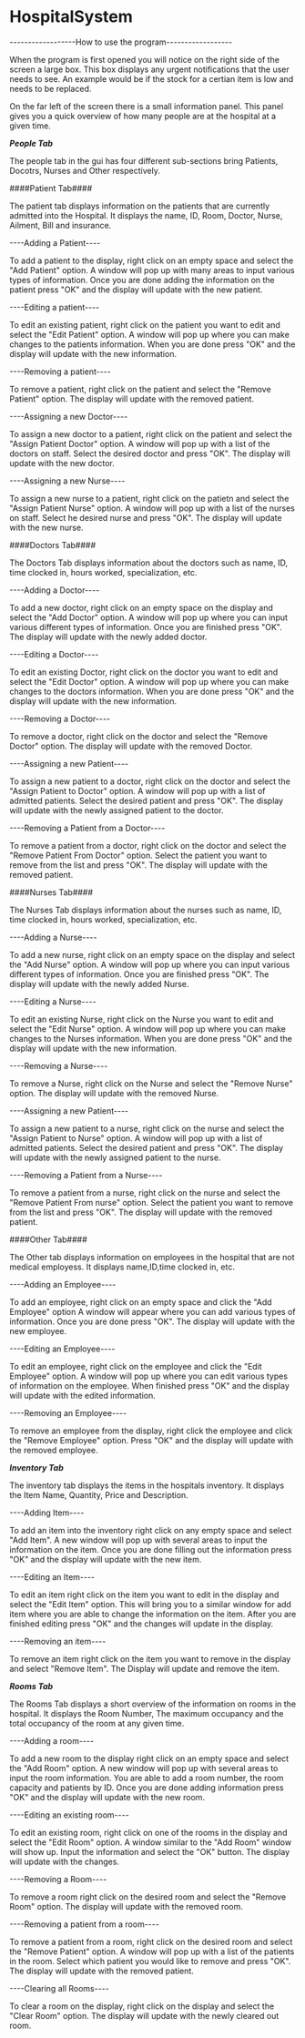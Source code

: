 # HospitalSystem
------------------How to use the program------------------

When the program is first opened you will notice on the right side of the screen a large box. This box displays any 
urgent notifications that the user needs to see. An example would be if the stock for a certian item is low and 
needs to be replaced.

On the far left of the screen there is a small information panel. This panel gives you a quick overview of how many 
people are at the hospital at a given time. 

*******People Tab*******

The people tab in the gui has four different sub-sections bring Patients, Docotrs, Nurses and Other respectively.

####Patient Tab####

The patient tab displays information on the patients that are currently admitted into the Hospital. 
It displays the name, ID, Room, Doctor, Nurse, Ailment, Bill and insurance.

----Adding a Patient----

To add a patient to the display, right click on an empty space and select the "Add Patient" option.
A window will pop up with many areas to input various types of information.
Once you are done adding the information on the patient press "OK" and the display will update with the new patient.

----Editing a patient----

To edit an existing patient, right click on the patient you want to edit and select the "Edit Patient" option.
A window will pop up where you can make changes to the patients information. 
When you are done press "OK" and the display will update with the new information.

----Removing a patient----

To remove a patient, right click on the patient and select the "Remove Patient" option.
The display will update with the removed patient.

----Assigning a new Doctor----

To assign a new doctor to a patient, right click on the patient and select the "Assign Patient Doctor" option.
A window will pop up with a list of the doctors on staff. Select the desired doctor and press "OK".
The display will update with the new doctor.

----Assigning a new Nurse----

To assign a new nurse to a patient, right click on the patietn and select the "Assign Patient Nurse" option.
A window will pop up with a list of the nurses on staff. Select he desired nurse and press "OK".
The display will update with the new nurse.


####Doctors Tab####

The Doctors Tab displays information about the doctors such as name, ID, time clocked in, hours worked, specialization, etc.

----Adding a Doctor----

To add a new doctor, right click on an empty space on the display and select the "Add Doctor" option.
A window will pop up where you can input various different types of information. Once you are finished press "OK".
The display will update with the newly added doctor.

----Editing a Doctor----

To edit an existing Doctor, right click on the doctor you want to edit and select the "Edit Doctor" option.
A window will pop up where you can make changes to the doctors information. 
When you are done press "OK" and the display will update with the new information.

----Removing a Doctor----

To remove a doctor, right click on the doctor and select the "Remove Doctor" option.
The display will update with the removed Doctor.

----Assigning a new Patient----

To assign a new patient to a doctor, right click on the doctor and select the "Assign Patient to Doctor" option.
A window will pop up with a list of admitted patients. Select the desired patient and press "OK".
The display will update with the newly assigned patient to the doctor.

----Removing a Patient from a Doctor----

To remove a patient from a doctor, right click on the doctor and select the "Remove Patient From Doctor" option.
Select the patient you want to remove from the list and press "OK".
The display will update with the removed patient.

####Nurses Tab####

The Nurses Tab displays information about the nurses such as name, ID, time clocked in, hours worked, specialization, etc.

----Adding a Nurse----

To add a new nurse, right click on an empty space on the display and select the "Add Nurse" option.
A window will pop up where you can input various different types of information. Once you are finished press "OK".
The display will update with the newly added Nurse.

----Editing a Nurse----

To edit an existing Nurse, right click on the Nurse you want to edit and select the "Edit Nurse" option.
A window will pop up where you can make changes to the Nurses information. 
When you are done press "OK" and the display will update with the new information.

----Removing a Nurse----

To remove a Nurse, right click on the Nurse and select the "Remove Nurse" option.
The display will update with the removed Nurse.

----Assigning a new Patient----

To assign a new patient to a nurse, right click on the nurse and select the "Assign Patient to Nurse" option.
A window will pop up with a list of admitted patients. Select the desired patient and press "OK".
The display will update with the newly assigned patient to the nurse.

----Removing a Patient from a Nurse----

To remove a patient from a nurse, right click on the nurse and select the "Remove Patient From nurse" option.
Select the patient you want to remove from the list and press "OK".
The display will update with the removed patient.

####Other Tab####

The Other tab displays information on employees in the hospital that are not medical employess. 
It displays name,ID,time clocked in, etc.

----Adding an Employee----

To add an employee, right click on an empty space and click the "Add Employee" option
A window will appear where you can add various types of information. Once you are done press "OK".
The display will update with the new employee.

----Editing an Employee----

To edit an employee, right click on the employee and click the "Edit Employee" option. 
A window will pop up where you can edit various types of information on the employee. 
When finished press "OK" and the display will update with the edited information.

----Removing an Employee----

To remove an employee from the display, right click the employee and click the "Remove Employee" option. 
Press "OK" and the display will update with the removed employee.


*******Inventory Tab*******  

The inventory tab displays the items in the hospitals inventory. 
It displays the Item Name, Quantity, Price and Description. 

----Adding Item----

To add an item into the inventory right click on any empty space and select "Add Item".
A new window will pop up with several areas to input the information on the item.
Once you are done filling out the information press "OK" and the display will update with the new item.

----Editing an Item----

To edit an item right click on the item you want to edit in the display and select the "Edit Item" option.
This will bring you to a similar window for add item where you are able to change the information on the item.
After you are finished editing press "OK" and the changes will update in the display. 

----Removing an item---- 

To remove an item right click on the item you want to remove in the display and select "Remove Item".
The Display will update and remove the item. 


*******Rooms Tab*******

The Rooms Tab displays a short overview of the information on rooms in the hospital.
It displays the Room Number, The maximum occupancy and the total occupancy of the room at any given time. 

----Adding a room----

To add a new room to the display right click on an empty space and select the "Add Room" option.
A new window will pop up with several areas to input the room information. You are able to add a room number, the room capacity and patients by ID.
Once you are done adding information press "OK" and the display will update with the new room.

----Editing an existing room----

To edit an existing room, right click on one of the rooms in the display and select the "Edit Room" option. 
A window similar to the "Add Room" window will show up. Input the information and select the "OK" button.
The display will update with the changes.

----Removing a Room----

To remove a room right click on the desired room and select the "Remove Room" option. 
The display will update with the removed room.

----Removing a patient from a room----

To remove a patient from a room, right click on the desired room and select the "Remove Patient" option.
A window will pop up with a list of the patients in the room.
Select which patient you would like to remove and press "OK".
The display will update with the removed patient.

----Clearing all Rooms----

To clear a room on the display, right click on the display and select the "Clear Room" option.
The display will update with the newly cleared out room.  


















